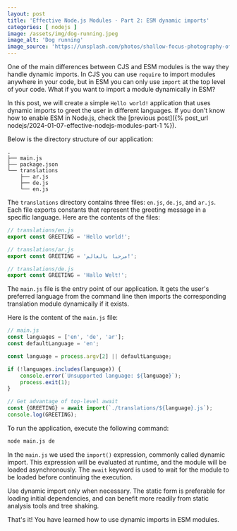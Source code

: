 ```yaml
---
layout: post
title: 'Effective Node.js Modules - Part 2: ESM dynamic imports'
categories: [ nodejs ]
image: /assets/img/dog-running.jpeg
image_alt: 'Dog running'
image_source: 'https://unsplash.com/photos/shallow-focus-photography-of-white-shih-tzu-puppy-running-on-the-grass-qO-PIF84Vxg'
---
```


One of the main differences between CJS and ESM modules is the way they handle dynamic imports. In CJS you can use
`require` to import modules anywhere in your code, but in ESM you can only use `import` at the top level of your code.
What if you want to import a module dynamically in ESM?

In this post, we will create a simple `Hello world!` application that uses dynamic imports to greet the user in
different languages. If you don't know how to enable ESM in Node.js, check the
[previous post]({% post_url nodejs/2024-01-07-effective-nodejs-modules-part-1 %}).

Below is the directory structure of our application:

```plaintext
.
├── main.js
├── package.json
└── translations
    ├── ar.js
    ├── de.js
    └── en.js
```

The `translations` directory contains three files: `en.js`, `de.js`, and `ar.js`. Each file exports constants that
represent the greeting message in a specific language. Here are the contents of the files:

```javascript
// translations/en.js
export const GREETING = 'Hello world!';
```

```javascript
// translations/ar.js
export const GREETING = 'مرحبا بالعالم!';
```

```javascript
// translations/de.js
export const GREETING = 'Hallo Welt!';
```

The `main.js` file is the entry point of our application. It gets the user's preferred language from the command
line then imports the corresponding translation module dynamically if it exists.

Here is the content of the `main.js` file:

```javascript
// main.js
const languages = ['en', 'de', 'ar'];
const defaultLanguage = 'en';

const language = process.argv[2] || defaultLanguage;

if (!languages.includes(language)) {
    console.error(`Unsupported language: ${language}`);
    process.exit(1);
}

// Get advantage of top-level await
const {GREETING} = await import(`./translations/${language}.js`);
console.log(GREETING);
```

To run the application, execute the following command:

```bash
node main.js de
```

In the `main.js` we used the `import()` expression, commonly called dynamic import. This expression will be evaluated
at runtime, and the module will be loaded asynchronously. The `await` keyword is used to wait for the module to be
loaded before continuing the execution.

<div class="tip" markdown="1">
Use dynamic import only when necessary. The static form is preferable for loading initial dependencies, and can benefit more readily from static analysis tools and tree shaking.
</div>

That's it! You have learned how to use dynamic imports in ESM modules.
